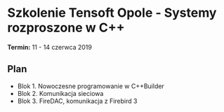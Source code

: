 # Szkolenie Tensoft Opole - Systemy rozproszone w C++

**Termin:** 11 - 14 czerwca 2019

## Plan

* Blok 1. Nowoczesne programowanie w C++Builder
* Blok 2. Komunikacja sieciowa
* Blok 3. FireDAC, komunikacja z Firebird 3
